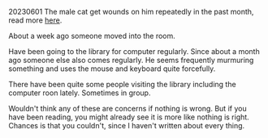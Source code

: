 20230601
The male cat get wounds on him repeatedly in the past month, read more [here](https://github.com/locharp/asylum_diary/tree/main/jpg/20230529).

About a week ago someone moved into the room.

Have been going to the library for computer regularly. Since about a month ago someone else also comes regularly. He seems frequently murmuring something and uses the mouse and keyboard quite forcefully.

There have been quite some people visiting the library including the computer roon lately. Sometimes in group.

Wouldn't think any of these are concerns if nothing is wrong. But if you have been reading, you might already see it is more like nothing is right. Chances is that you couldn't, since I haven't written about every thing. 
